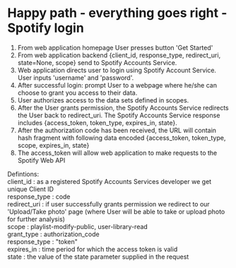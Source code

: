 # Happy path - everything goes right - Spotify login

1. From web application homepage User presses button 'Get Started'
2. From web application backend {client_id, response_type, redirect_uri, state=None, scope} send to Spotify Accounts Service. 
3. Web application directs user to login using Spotify Account Service. User inputs 'username' and 'password'.
4. After successful login: prompt User to a webpage where he/she can choose to grant you access to their data.
5. User authorizes access to the data sets defined in scopes.
6. After the User grants permission, the Spotify Accounts Service redirects the User back to redirect_uri. The Spotify Accounts Service response includes {access_token, token_type, expires_in, state}.
6. After the authorization code has been received, the URL will contain hash fragment with following data encoded {access_token, token_type, scope, expires_in, state}
7. The access_token will allow web application to make requests to the Spotify Web API


Defintions:  
      client_id     : as a registered Spotify Accounts Services developer we get unique Client ID  
       response_type : code  
       redirect_uri  : if user successfully grants permission we redirect to our 'Upload/Take photo' page (where User will be able to take or upload photo for further analysis)  
       scope         : playlist-modify-public, user-library-read  
       grant_type    : authorization_code  
       response_type : "token"  
       expires_in    : time period for which the access token is valid  
       state	        : the value of the state parameter supplied in the request  
  
  
